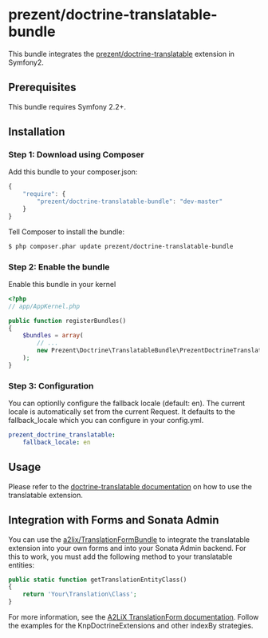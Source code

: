 prezent/doctrine-translatable-bundle
====================================

This bundle integrates the [prezent/doctrine-translatable](https://github.com/Prezent/doctrine-translatable) extension in Symfony2.

## Prerequisites

This bundle requires Symfony 2.2+.

## Installation

### Step 1: Download using Composer

Add this bundle to your composer.json:

```js
{
    "require": {
        "prezent/doctrine-translatable-bundle": "dev-master"
    }
}
```

Tell Composer to install the bundle:

```bash
$ php composer.phar update prezent/doctrine-translatable-bundle
```

### Step 2: Enable the bundle

Enable this bundle in your kernel

```php
<?php
// app/AppKernel.php

public function registerBundles()
{
    $bundles = array(
        // ...
        new Prezent\Doctrine\TranslatableBundle\PrezentDoctrineTranslatableBundle(),
    );
}
```

### Step 3: Configuration

You can optionlly configure the fallback locale (default: en).
The current locale is automatically set from the current Request. It defaults to the
fallback\_locale which you can configure in your config.yml.

```yaml
prezent_doctrine_translatable:
    fallback_locale: en
```

## Usage

Please refer to the [doctrine-translatable documentation](https://github.com/Prezent/doctrine-translatable/blob/master/doc/index.md)
on how to use the translatable extension.

## Integration with Forms and Sonata Admin

You can use the [a2lix/TranslationFormBundle](https://github.com/a2lix/TranslationFormBundle) to integrate the
translatable extension into your own forms and into your Sonata Admin backend. For this to work, you must add
the following method to your translatable entities:

```php
public static function getTranslationEntityClass()
{
    return 'Your\Translation\Class';
}
```

For more information, see the [A2LiX TranslationForm documentation](http://a2lix.fr/bundles/translation-form/). Follow the examples
for the KnpDoctrineExtensions and other indexBy strategies.
